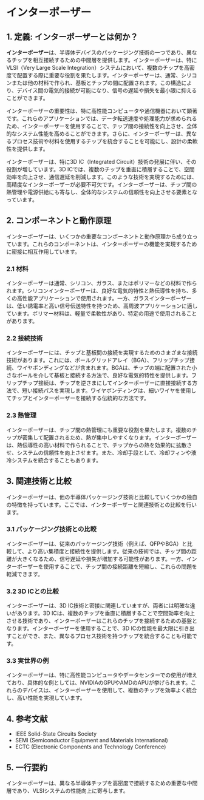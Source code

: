# インターポーザー

## 1. 定義: **インターポーザー**とは何か？
**インターポーザー**は、半導体デバイスのパッケージング技術の一つであり、異なるチップを相互接続するための中間層を提供します。インターポーザーは、特にVLSI（Very Large Scale Integration）システムにおいて、複数のチップを高密度で配置する際に重要な役割を果たします。インターポーザーは、通常、シリコンまたは他の材料で作られ、基板とチップの間に配置されます。この構造により、デバイス間の電気的接続が可能になり、信号の遅延や損失を最小限に抑えることができます。

インターポーザーの重要性は、特に高性能コンピュータや通信機器において顕著です。これらのアプリケーションでは、データ転送速度や処理能力が求められるため、インターポーザーを使用することで、チップ間の接続性を向上させ、全体的なシステム性能を高めることができます。さらに、インターポーザーは、異なるプロセス技術や材料を使用するチップを統合することを可能にし、設計の柔軟性を提供します。

インターポーザーは、特に3D IC（Integrated Circuit）技術の発展に伴い、その役割が増しています。3D ICでは、複数のチップを垂直に積層することで、空間効率を向上させ、通信遅延を削減します。このような技術を実現するためには、高精度なインターポーザーが必要不可欠です。インターポーザーは、チップ間の熱管理や電源供給にも寄与し、全体的なシステムの信頼性を向上させる要素となっています。

## 2. コンポーネントと動作原理
インターポーザーは、いくつかの重要なコンポーネントと動作原理から成り立っています。これらのコンポーネントは、インターポーザーの機能を実現するために密接に相互作用しています。

### 2.1 材料
インターポーザーは通常、シリコン、ガラス、またはポリマーなどの材料で作られます。シリコンインターポーザーは、良好な電気的特性と熱伝導性を持ち、多くの高性能アプリケーションで使用されます。一方、ガラスインターポーザーは、低い誘電率と高い信号伝送特性を持つため、高周波アプリケーションに適しています。ポリマー材料は、軽量で柔軟性があり、特定の用途で使用されることがあります。

### 2.2 接続技術
インターポーザーには、チップと基板間の接続を実現するためのさまざまな接続技術があります。これには、ボールグリッドアレイ（BGA）、フリップチップ接続、ワイヤボンディングなどが含まれます。BGAは、チップの端に配置された小さなボールを介して基板と接続する方法で、良好な電気的特性を提供します。フリップチップ接続は、チップを逆さまにしてインターポーザーに直接接続する方法で、短い接続パスを実現します。ワイヤボンディングは、細いワイヤを使用してチップとインターポーザーを接続する伝統的な方法です。

### 2.3 熱管理
インターポーザーは、チップ間の熱管理にも重要な役割を果たします。複数のチップが密集して配置されるため、熱が集中しやすくなります。インターポーザーは、熱伝導性の高い材料で作られることで、チップからの熱を効果的に拡散させ、システムの信頼性を向上させます。また、冷却手段として、冷却フィンや液冷システムを統合することもあります。

## 3. 関連技術と比較
インターポーザーは、他の半導体パッケージング技術と比較していくつかの独自の特徴を持っています。ここでは、インターポーザーと関連技術との比較を行います。

### 3.1 パッケージング技術との比較
インターポーザーは、従来のパッケージング技術（例えば、QFPやBGA）と比較して、より高い集積度と接続性を提供します。従来の技術では、チップ間の距離が大きくなるため、信号遅延や損失が増加する可能性があります。一方、インターポーザーを使用することで、チップ間の接続距離を短縮し、これらの問題を軽減できます。

### 3.2 3D ICとの比較
インターポーザーは、3D IC技術と密接に関連していますが、両者には明確な違いがあります。3D ICは、複数のチップを垂直に積層することで空間効率を向上させる技術であり、インターポーザーはこれらのチップを接続するための基盤となります。インターポーザーを使用することで、3D ICの性能を最大限に引き出すことができ、また、異なるプロセス技術を持つチップを統合することも可能です。

### 3.3 実世界の例
インターポーザーは、特に高性能コンピュータやデータセンターでの使用が増えており、具体的な例としては、NVIDIAのGPUやAMDのAPUが挙げられます。これらのデバイスは、インターポーザーを使用して、複数のチップを効率よく統合し、高い性能を実現しています。

## 4. 参考文献
- IEEE Solid-State Circuits Society
- SEMI (Semiconductor Equipment and Materials International)
- ECTC (Electronic Components and Technology Conference)

## 5. 一行要約
インターポーザーは、異なる半導体チップを高密度で接続するための重要な中間層であり、VLSIシステムの性能向上に寄与します。